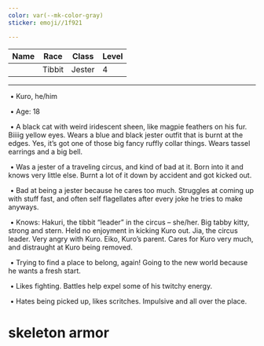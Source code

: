 ```yaml
---
color: var(--mk-color-gray)
sticker: emoji//1f921

---
```

| Name | Race   | Class  | Level |
| ---- | ------ | ------ | ----- |
|      | Tibbit | Jester | 4     |
___
 • Kuro, he/him

 • Age: 18

 • A black cat with weird iridescent sheen, like magpie feathers on his fur. Biiiig yellow eyes. Wears a blue and black jester outfit that is burnt at the edges. Yes, it’s got one of those big fancy ruffly collar things. Wears tassel earrings and a big bell.

 • Was a jester of a traveling circus, and kind of bad at it. Born into it and knows very little else. Burnt a lot of it down by accident and got kicked out.

 • Bad at being a jester because he cares too much. Struggles at coming up with stuff fast, and often self flagellates after every joke he tries to make anyways.

 • Knows: Hakuri, the tibbit “leader” in the circus – she/her. Big tabby kitty, strong and stern. Held no enjoyment in kicking Kuro out. Jia, the circus leader. Very angry with Kuro. Eiko, Kuro’s parent. Cares for Kuro very much, and distraught at Kuro being removed.

 • Trying to find a place to belong, again! Going to the new world because he wants a fresh start.

 • Likes fighting. Battles help expel some of his twitchy energy.

 • Hates being picked up, likes scritches. Impulsive and all over the place.


# skeleton armor